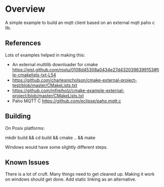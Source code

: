 # Overview

A simple example to build an mqtt client based on an external mqtt paho c lib.

## References

Lots of examples helped in making this:

- An external multilib downloader for cmake https://gist.github.com/roxlu/0108d45308a0434e27d4320396399153#file-cmakelists-txt-L54
- https://github.com/charlesnicholson/cmake-external-project-test/blob/master/CMakeLists.txt 
- https://github.com/mfreiholz/cmake-example-external-project/blob/master/CMakeLists.txt
- Paho MQTT C https://github.com/eclipse/paho.mqtt.c

## Building

On Posix platforms:

mkdir build && cd build && cmake .. && make

Windows would have some slightly different steps.

## Known Issues

There is a lot of cruft.  Many things need to get cleaned up.  Making it work on windows should get done.  Add static linking as an alternative.

